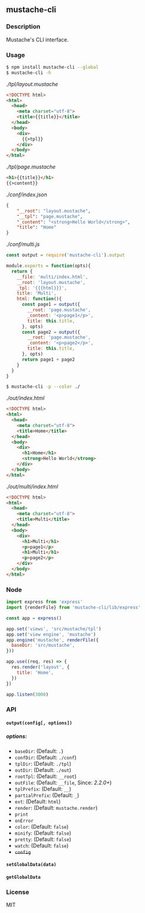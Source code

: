 ## mustache-cli

### Description

Mustache's CLI interface.

### Usage
```sh
$ npm install mustache-cli --global
$ mustache-cli -h
```

_./tpl/layout.mustache_

```html
<!DOCTYPE html>
<html>
  <head>
    <meta charset="utf-8">
    <title>{{title}}</title>
  </head>
  <body>
    <div>
      {{>tpl}}
    </div>
  </body>
</html>
```

_./tpl/page.mustache_

```html
<h1>{{title}}</h1>
{{>content}}
```

_./conf/index.json_
```json
{
    "__root": "layout.mustache",
    "__tpl": "page.mustache",
    "_content": "<strong>Hello World</strong>",
    "title": "Home"
}
```

_./conf/multi.js_
```js
const output = require('mustache-cli').output

module.exports = function(opts){
  return {
    __file: 'multi/index.html',
    __root: 'layout.mustache',
    _tpl: '{{{html}}}',
    title: 'Multi',
    html: function(){
      const page1 = output({
        __root: 'page.mustache',
        _content: '<p>page1</p>',
        title: this.title,
      }, opts)
      const page2 = output({
        __root: 'page.mustache',
        _content: '<p>page2</p>',
        title: this.title,
      }, opts)
      return page1 + page2
    }
  }
}
```

```sh
$ mustache-cli -p --color ./
```

_./out/index.html_
```html
<!DOCTYPE html>
<html>
  <head>
    <meta charset="utf-8">
    <title>Home</title>
  </head>
  <body>
    <div>
      <h1>Home</h1>
      <strong>Hello World</strong>
    </div>
  </body>
</html>
```


_./out/multi/index.html_
```html
<!DOCTYPE html>
<html>
  <head>
    <meta charset="utf-8">
    <title>Multi</title>
  </head>
  <body>
    <div>
      <h1>Multi</h1>
      <p>page1</p>
      <h1>Multi</h1>
      <p>page2</p>
    </div>
  </body>
</html>
```

### Node

```js
import express from 'express'
import {renderFile} from 'mustache-cli/lib/express'

const app = express()

app.set('views', 'src/mustache/tpl')
app.set('view engine', 'mustache')
app.engine('mustache', renderFile({
  baseDir: 'src/mustache',
}))

app.use((req, res) => {
  res.render('layout', {
    title: 'Home',
  })
})

app.listen(3000)
```

### API

#### `output(config[, options])`

##### options:

* `baseDir`: (Default: `.`)
* `confDir`: (Default: `./conf`)
* `tplDir`: (Default: `./tpl`)
* `outDir`: (Default: `./out`)
* `rootTpl`: (Default: `__root`)
* `outFile`: (Default: `__file`, Since: _2.2.0+_)
* `tplPrefix`: (Default: `__`)
* `partialPrefix`: (Default: `_`)
* `ext`: (Default: `html`)
* `render`: (Default: `mustache.render`)
* `print`
* `onError`
* `color`: (Default: `false`)
* `minify`: (Default: `false`)
* `pretty`: (Default: `false`)
* `watch`: (Default: `false`)
* <del>`config`</del>

#### `setGlobalData(data)`

#### `getGlobalData`

### License

MIT
